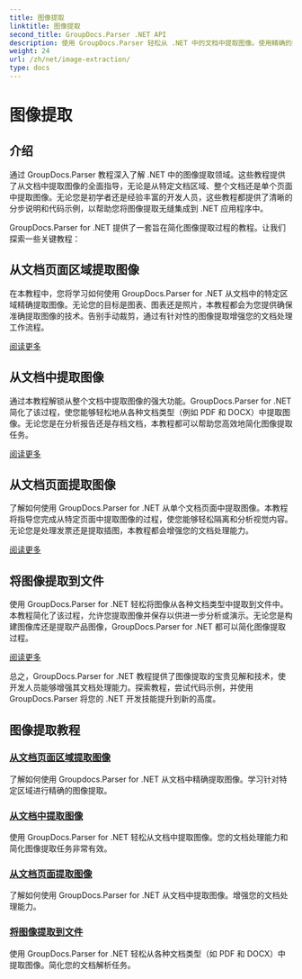 ```yaml
---
title: 图像提取
linktitle: 图像提取
second_title: GroupDocs.Parser .NET API
description: 使用 GroupDocs.Parser 轻松从 .NET 中的文档中提取图像。使用精确的图像提取技术增强您的文档处理能力。
weight: 24
url: /zh/net/image-extraction/
type: docs
---
```

# 图像提取

## 介绍

通过 GroupDocs.Parser 教程深入了解 .NET 中的图像提取领域。这些教程提供了从文档中提取图像的全面指导，无论是从特定文档区域、整个文档还是单个页面中提取图像。无论您是初学者还是经验丰富的开发人员，这些教程都提供了清晰的分步说明和代码示例，以帮助您将图像提取无缝集成到 .NET 应用程序中。

GroupDocs.Parser for .NET 提供了一套旨在简化图像提取过程的教程。让我们探索一些关键教程：

## 从文档页面区域提取图像
在本教程中，您将学习如何使用 GroupDocs.Parser for .NET 从文档中的特定区域精确提取图像。无论您的目标是图表、图表还是照片，本教程都会为您提供确保准确提取图像的技术。告别手动裁剪，通过有针对性的图像提取增强您的文档处理工作流程。

[阅读更多](./extract-images-from-document-page-area/)

## 从文档中提取图像
通过本教程解锁从整个文档中提取图像的强大功能。GroupDocs.Parser for .NET 简化了该过程，使您能够轻松地从各种文档类型（例如 PDF 和 DOCX）中提取图像。无论您是在分析报告还是存档文档，本教程都可以帮助您高效地简化图像提取任务。

[阅读更多](./extract-images-from-document/)

## 从文档页面提取图像
了解如何使用 GroupDocs.Parser for .NET 从单个文档页面中提取图像。本教程将指导您完成从特定页面中提取图像的过程，使您能够轻松隔离和分析视觉内容。无论您是处理发票还是提取插图，本教程都会增强您的文档处理能力。

[阅读更多](./extract-images-from-document-page/)

## 将图像提取到文件
使用 GroupDocs.Parser for .NET 轻松将图像从各种文档类型中提取到文件中。本教程简化了该过程，允许您提取图像并保存以供进一步分析或演示。无论您是构建图像库还是提取产品图像，GroupDocs.Parser for .NET 都可以简化图像提取过程。

[阅读更多](./extract-images-to-files/)

总之，GroupDocs.Parser for .NET 教程提供了图像提取的宝贵见解和技术，使开发人员能够增强其文档处理能力。探索教程，尝试代码示例，并使用 GroupDocs.Parser 将您的 .NET 开发技能提升到新的高度。
## 图像提取教程
### [从文档页面区域提取图像](./extract-images-from-document-page-area/)
了解如何使用 Groupdocs.Parser for .NET 从文档中精确提取图像。学习针对特定区域进行精确的图像提取。
### [从文档中提取图像](./extract-images-from-document/)
使用 GroupDocs.Parser for .NET 轻松从文档中提取图像。您的文档处理能力和简化图像提取任务非常有效。
### [从文档页面提取图像](./extract-images-from-document-page/)
了解如何使用 GroupDocs.Parser for .NET 从文档中提取图像。增强您的文档处理能力。
### [将图像提取到文件](./extract-images-to-files/)
使用 GroupDocs.Parser for .NET 轻松从各种文档类型（如 PDF 和 DOCX）中提取图像。简化您的文档解析任务。